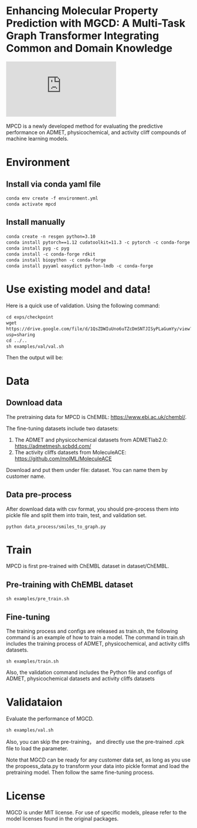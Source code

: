# Enhancing Molecular Property Prediction with MGCD: A Multi-Task Graph Transformer Integrating Common and Domain Knowledge



![The framework of MGCD](https://github.com/XIXIYOUNG2018/MGCD/blob/main/framework.pdf)

MPCD is a newly developed method for evaluating the predictive performance on ADMET, physicochemical, and activity cliff compounds of machine learning models.







# Environment
## Install via conda yaml file 
```
conda env create -f environment.yml
conda activate mpcd 
```
## Install manually

```
conda create -n resgen python=3.10
conda install pytorch==1.12 cudatoolkit=11.3 -c pytorch -c conda-forge
conda install pyg -c pyg
conda install -c conda-forge rdkit
conda install biopython -c conda-forge
conda install pyyaml easydict python-lmdb -c conda-forge
```

# Use existing model and data!
Here is a quick use of validation. Using the following command:


```
cd exps/checkpoint
wget https://drive.google.com/file/d/1QsZDWIuUno6uTZcDmSNTJISyPLaGumYy/view?usp=sharing
cd ../..
sh examples/val/val.sh
```

Then the output will be:






# Data

## Download data
The pretraining data for MPCD is ChEMBL: https://www.ebi.ac.uk/chembl/.

The fine-tuning datasets include two datasets:

1. The ADMET and physicochemical datasets from ADMETlab2.0: https://admetmesh.scbdd.com/
2. The activity cliffs datasets from MoleculeACE: https://github.com/molML/MoleculeACE

Download and put them under file: dataset. You can name them by customer name.


## Data pre-process

After download data with csv format, you should pre-process them into pickle file and split them into train, test, and validation set.

```
python data_process/smiles_to_graph.py
```

# Train

MPCD is first pre-trained with ChEMBL dataset in dataset/ChEMBL.

## Pre-training with ChEMBL dataset
```
sh examples/pre_train.sh
```
## Fine-tuning

The training process and configs are released as train.sh, the following command is an example of how to train a model.
The command in train.sh includes the training process of ADMET, physicochemical, and activity cliffs datasets.

```
sh examples/train.sh
```
Also, the validation command includes the Python file and configs of  ADMET, physicochemical datasets and activity cliffs datasets
# Validataion

Evaluate the performance of MGCD.
```
sh examples/val.sh
```

Also, you can skip the pre-training， and directly use the pre-trained .cpk file to load the parameter.


Note that MGCD can be ready for any customer data set, as long as you use the propoess_data.py to transform your data into pickle format and load the
pretraining model. Then follow the same fine-tuning process.

# License
MGCD is under MIT license. For use of specific models, please refer to the model licenses found in the original packages.

